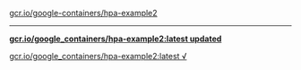 [gcr.io/google-containers/hpa-example2](https://hub.docker.com/r/sqeven/hpa-example2/tags/) 

----
**[gcr.io/google_containers/hpa-example2:latest updated](https://hub.docker.com/r/sqeven/hpa-example2/tags/)**

[gcr.io/google_containers/hpa-example2:latest √](https://hub.docker.com/r/sqeven/hpa-example2/tags/)

